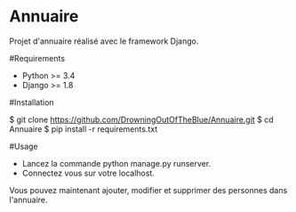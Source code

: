 # Annuaire

Projet d'annuaire réalisé avec le framework Django.

#Requirements

 - Python >= 3.4
 - Django >= 1.8

#Installation

$ git clone https://github.com/DrowningOutOfTheBlue/Annuaire.git
$ cd Annuaire
$ pip install -r requirements.txt

#Usage

 * Lancez la commande python manage.py runserver.
 * Connectez vous sur votre localhost.

Vous pouvez maintenant ajouter, modifier et supprimer des personnes dans l'annuaire.
